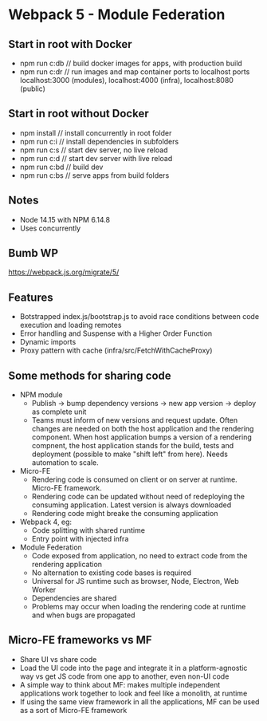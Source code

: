 
# Webpack 5 - Module Federation


## Start in root with Docker
- npm run c:db // build docker images for apps, with production build
- npm run c:dr // run images and map container ports to localhost ports localhost:3000 (modules), localhost:4000 (infra), localhost:8080 (public)


## Start in root without Docker
- npm install // install concurrently in root folder
- npm run c:i // install dependencies in subfolders
- npm run c:s // start dev server, no live reload
- npm run c:d // start dev server with live reload
- npm run c:bd // build dev
- npm run c:bs // serve apps from build folders


## Notes
- Node 14.15 with NPM 6.14.8
- Uses concurrently


## Bumb WP
https://webpack.js.org/migrate/5/


## Features
- Botstrapped index.js/bootstrap.js to avoid race conditions between code execution and loading remotes
- Error handling and Suspense with a Higher Order Function
- Dynamic imports
- Proxy pattern with cache (infra/src/FetchWithCacheProxy)


## Some methods for sharing code
- NPM module
  - Publish -> bump dependency versions -> new app version -> deploy as complete unit
  - Teams must inform of new versions and request update. Often changes are needed on both the host application and the rendering component. When host application bumps a version of a rendering compnent, the host application stands for the build, tests and deployment (possible to make "shift left" from here). Needs automation to scale. 
- Micro-FE
  - Rendering code is consumed on client or on server at runtime. Micro-FE framework.
  - Rendering code can be updated without need of redeploying the consuming application. Latest version is always downloaded
  - Rendering code might breake the consuming application
- Webpack 4, eg:
  - Code splitting with shared runtime
  - Entry point with injected infra
- Module Federation
  - Code exposed from application, no need to extract code from the rendering application
  - No alternation to existing code bases is required
  - Universal for JS runtime such as browser, Node, Electron, Web Worker
  - Dependencies are shared
  - Problems may occur when loading the rendering code at runtime and when bugs are propagated


## Micro-FE frameworks vs MF
- Share UI vs share code
- Load the UI code into the page and integrate it in a platform-agnostic way vs get JS code from one app to another, even non-UI code
- A simple way to think about MF: makes multiple independent applications work together to look and feel like a monolith, at runtime
- If using the same view framework in all the applications, MF can be used as a sort of Micro-FE framework

